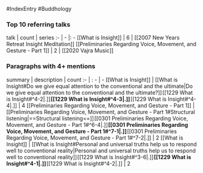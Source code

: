 #IndexEntry #Buddhology

### Top 10 referring talks
talk | count | series
:- | - |: -
[[What is Insight]] | 6 | [[2007 New Years Retreat Insight Meditation]]
[[Preliminaries Regarding Voice, Movement, and Gesture - Part 1]] | 2 | [[2020 Vajra Music]]

### Paragraphs with 4+ mentions
summary | description | count
:- | : - | -
[[What is Insight]] | [[What is Insight#Do we give equal attention to the conventional and the ultimate\|Do we give equal attention to the conventional and the ultimate?]] [[1229 What is Insight#^4-2\|.]] **[[1229 What is Insight#^4-3\|.]]** [[1229 What is Insight#^4-4\|.]] | 4
[[Preliminaries Regarding Voice, Movement, and Gesture - Part 1]] | [[Preliminaries Regarding Voice, Movement, and Gesture - Part 1#Structural listening\|==Structural listening==]] [[0301 Preliminaries Regarding Voice, Movement, and Gesture - Part 1#^6-4\|.]] **[[0301 Preliminaries Regarding Voice, Movement, and Gesture - Part 1#^7-1\|.]]** [[0301 Preliminaries Regarding Voice, Movement, and Gesture - Part 1#^7-2\|.]] | 2
[[What is Insight]] | [[What is Insight#Personal and universal truths help us to respond well to conventional reality\|Personal and universal truths help us to respond well to conventional reality]] [[1229 What is Insight#^3-6\|.]] **[[1229 What is Insight#^4-1\|.]]** [[1229 What is Insight#^4-2\|.]] | 2


